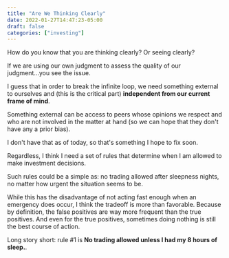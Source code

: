 ```yaml
---
title: "Are We Thinking Clearly"
date: 2022-01-27T14:47:23-05:00
draft: false
categories: ["investing"]
---
```


How do you know that you are thinking clearly? Or seeing clearly?

If we are using our own judgment to assess the quality of our judgment...you see the issue.

I guess that in order to break the infinite loop, we need something external to ourselves and (this is the critical part) **independent from our current frame of mind**.

Something external can be access to peers whose opinions we respect and who are not involved in the matter at hand (so we can hope that they don't have any a prior bias).

I don't have that as of today, so that's something I hope to fix soon.

Regardless, I think I need a set of rules that determine when I am allowed to make investment decisions.

Such rules could be a simple as: no trading allowed after sleepness nights, no matter how urgent the situation seems to be.

While this has the disadvantage of not acting fast enough when an emergency does occur, I think the tradeoff is more than favorable. Because by definition, the false positives are way more frequent than the true positives. And even for the true positives, sometimes doing nothing is still the best course of action.

Long story short: rule #1 is **No trading allowed unless I had my 8 hours of sleep.**.



